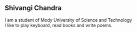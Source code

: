 ## Shivangi Chandra   
I am a student of Mody University of Science and Technology   
I like to play keyboard, read books and write poems.   
